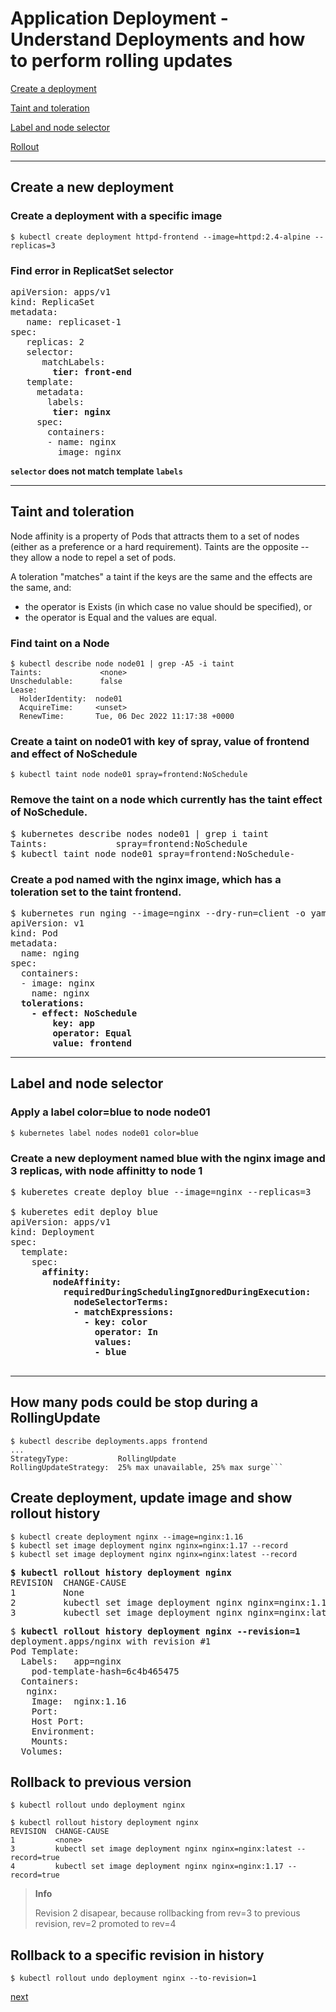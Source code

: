 # Application Deployment -  Understand Deployments and how to perform rolling updates

[Create a deployment](#create-a-new-deployment)

[Taint and toleration](#taint-and-toleration)

[Label and node selector](#label-and-node-selector)

[Rollout](#how-many-pods-could-be-stop-during-a-rollingupdate)


---

## Create a new deployment

### Create a deployment with a specific image

[//]: # (source 01 / Deployments)

```
$ kubectl create deployment httpd-frontend --image=httpd:2.4-alpine --replicas=3
```

### Find error in ReplicatSet selector
[//]: # (source 04/Label and Selectors)

<pre>
apiVersion: apps/v1
kind: ReplicaSet
metadata:
   name: replicaset-1
spec:
   replicas: 2
   selector:
      matchLabels:
        <b>tier: front-end</b>
   template:
     metadata:
       labels:
        <b>tier: nginx</b>
     spec:
       containers:
       - name: nginx
         image: nginx
</pre>

**`selector` does not match template `labels`**

---
## Taint and toleration
[//]: # (source 02 / Taints and Tolerations)

Node affinity is a property of Pods that attracts them to a set of nodes (either as a preference or a hard requirement). 
Taints are the opposite -- they allow a node to repel a set of pods.

A toleration "matches" a taint if the keys are the same and the effects are the same, and:
- the operator is Exists (in which case no value should be specified), or
- the operator is Equal and the values are equal.

### Find taint on a Node

```
$ kubectl describe node node01 | grep -A5 -i taint
Taints:             <none>
Unschedulable:      false
Lease:
  HolderIdentity:  node01
  AcquireTime:     <unset>
  RenewTime:       Tue, 06 Dec 2022 11:17:38 +0000
```

### Create a taint on node01 with key of spray, value of frontend and effect of NoSchedule

```
$ kubectl taint node node01 spray=frontend:NoSchedule
```

### Remove the taint on a node which currently has the taint effect of NoSchedule.

<pre>
$ kubernetes describe nodes node01 | grep i taint
Taints:             spray=frontend:NoSchedule
$ kubectl taint node node01 spray=frontend:NoSchedule-
</pre>

### Create a pod named  with the nginx image, which has a toleration set to the taint frontend.

<pre>
$ kubernetes run nging --image=nginx --dry-run=client -o yaml > nginx.yaml
apiVersion: v1
kind: Pod
metadata:
  name: nging
spec:
  containers:
  - image: nginx
    name: nginx
  <b>tolerations:
    - effect: NoSchedule
        key: app
        operator: Equal
        value: frontend</b>
</pre>

---
## Label and node selector

### Apply a label color=blue to node node01

```
$ kubernetes label nodes node01 color=blue
```

### Create a new deployment named blue with the nginx image and 3 replicas, with node affinitty to node 1

<pre>
$ kuberetes create deploy blue --image=nginx --replicas=3

$ kuberetes edit deploy blue
apiVersion: apps/v1
kind: Deployment
spec:
  template:
    spec:
      <b>affinity:
        nodeAffinity:
          requiredDuringSchedulingIgnoredDuringExecution:
            nodeSelectorTerms:
            - matchExpressions:
              - key: color
                operator: In
                values:
                - blue</b>

</pre>

---

## How many pods could be stop during a RollingUpdate

```
$ kubectl describe deployments.apps frontend 
...
StrategyType:           RollingUpdate
RollingUpdateStrategy:  25% max unavailable, 25% max surge```
```

## Create deployment, update image and show rollout history

```
$ kubectl create deployment nginx --image=nginx:1.16
$ kubectl set image deployment nginx nginx=nginx:1.17 --record
$ kubectl set image deployment nginx nginx=nginx:latest --record
```

<pre>
<b>$ kubectl rollout history deployment nginx</b>
REVISION  CHANGE-CAUSE
1         None
2         kubectl set image deployment nginx nginx=nginx:1.17 --record=true
3         kubectl set image deployment nginx nginx=nginx:latest --record=true
</pre>

<pre>
$ <b>kubectl rollout history deployment nginx --revision=1</b>
deployment.apps/nginx with revision #1
Pod Template:
  Labels:	app=nginx
	pod-template-hash=6c4b465475
  Containers:
   nginx:
    Image:	nginx:1.16
    Port:	<none>
    Host Port:	<none>
    Environment:	<none>
    Mounts:	<none>
  Volumes:	<none>
</pre>

## Rollback to previous version

```
$ kubectl rollout undo deployment nginx
```

```
$ kubectl rollout history deployment nginx
REVISION  CHANGE-CAUSE
1         <none>
3         kubectl set image deployment nginx nginx=nginx:latest --record=true
4         kubectl set image deployment nginx nginx=nginx:1.17 --record=true
```

>**Info**
>
>Revision 2 disapear, because rollbacking from rev=3 to previous revision, rev=2 promoted to rev=4 



## Rollback to a specific revision in history

```
$ kubectl rollout undo deployment nginx --to-revision=1
```

[next](./03-helm-package-manager-to-deploy-existing-packages.md)